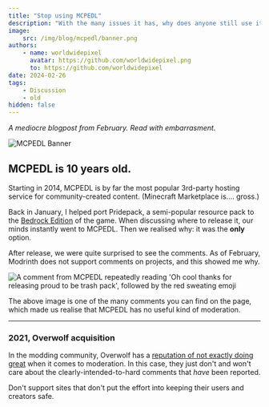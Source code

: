 ```yaml
---
title: "Stop using MCPEDL"
description: "With the many issues it has, why does anyone still use it?"
image:
    src: /img/blog/mcpedl/banner.png
authors:
    - name: worldwidepixel
      avatar: https://github.com/worldwidepixel.png
      to: https://github.com/worldwidepixel
date: 2024-02-26
tags:
    - Discussion
    - old
hidden: false
---
```


_A mediocre blogpost from February. Read with embarrasment._

![MCPEDL Banner](/img/blog/mcpedl/banner_short.png)

## MCPEDL is 10 years old.

Starting in 2014, MCPEDL is by far the most popular 3rd-party hosting service for community-created content. (Minecraft Marketplace is.... gross.)

Back in January, I helped port Pridepack, a semi-popular resource pack to the [Bedrock Edition](https://mcpedl.com/pridepack/) of the game. When discussing where to release it, our minds instantly went to MCPEDL. Then we realised why: it was the **only** option.

After release, we were quite surprised to see the comments. As of February, Modrinth does not support comments on projects, and this showed me why.

![A comment from MCPEDL repeatedly reading 'Oh cool thanks for releasing proud to be trash pack', followed by the red sweating emoji](/img/blog/mcpedl/comment.png)

The above image is one of the many comments you can find on the page, which made us realise that MCPEDL has no useful kind of moderation.

<hr>

### 2021, Overwolf acquisition

In the modding community, Overwolf has a [reputation of not exactly doing great](https://github.com/fractureiser-investigation/fractureiser) when it comes to moderation. In this case, they just don't and won't care about the clearly-intended-to-hard comments that _have_ been reported.

Don't support sites that don't put the effort into keeping their users and creators safe.
